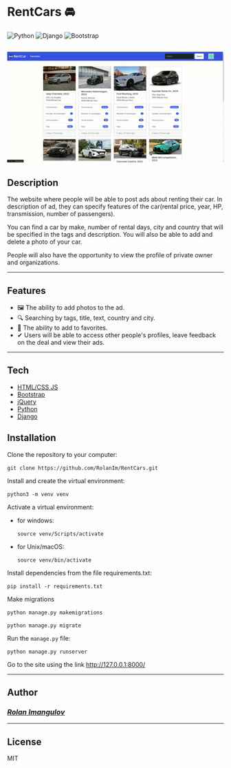 # RentCars 🚘
![Python](https://img.shields.io/badge/Python-3.11-blue?style=flat-square&logo=python&logoColor=yellow&labelColor=blue)
![Django](https://img.shields.io/badge/Django-4.2-0C4B33?style=flat-square&logo=django&logoColor=white&labelColor=0C4B33)
![Bootstrap](https://img.shields.io/badge/Bootstrap-5.3-712CF9?style=flat-square&logo=bootstrap&logoColor=white&labelColor=712CF9)

![RentCar Demo](demo/rentcar.gif)
---
## Description
The website where people will be able to post ads about renting their car.
In description of ad, they can specify features of the car(rental price, year,
HP, transmission, number of passengers).

You can find a car by make, number of rental days, city and country that
will be specified in the tags and description. You will also be able to add 
and delete a photo of your car.

People will also have the opportunity to view the profile of private 
owner and organizations.

---

## Features
- 🖼 The ability to add photos to the ad.
- 🔍 Searching by tags, title, text, country and city.
- 💛 The ability to add to favorites.
- ✔ Users will be able to access other people's profiles, leave feedback 
on the deal and view their ads.

---
## Tech

- [HTML/CSS JS](https://developer.mozilla.org)
- [Bootstrap](https://getbootstrap.com/)
- [jQuery](https://jquery.com/)
- [Python](https://www.python.org/)
- [Django](https://www.djangoproject.com/)

## Installation

Clone the repository to your computer:

```
git clone https://github.com/RolanIm/RentCars.git
```

Install and create the virtual environment:

```
python3 -m venv venv
```

Activate a virtual environment:
- for windows:

  ```
  source venv/Scripts/activate
  ```
- for Unix/macOS:

  ```
  source venv/bin/activate
  ```

Install dependencies from the file requirements.txt: 

```
pip install -r requirements.txt
```

Make migrations

```
python manage.py makemigrations
```

```
python manage.py migrate
```

Run the `manage.py` file: 

```
python manage.py runserver
```

Go to the site using the link http://127.0.0.1:8000/

---
## Author
### [_Rolan Imangulov_](https://github.com/RolanIm)

---
## License

MIT

[//]: # (These are reference links used in the body of this note and get stripped out when the markdown processor does its job. There is no need to format nicely because it shouldn't be seen. Thanks SO - http://stackoverflow.com/questions/4823468/store-comments-in-markdown-syntax)
